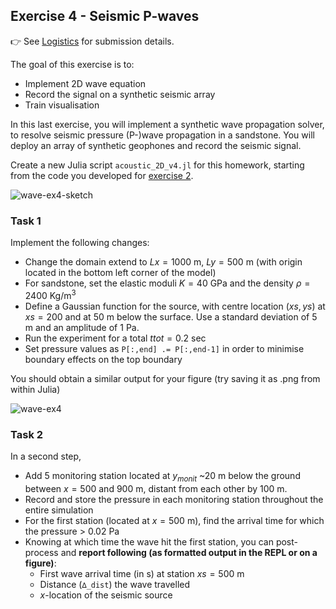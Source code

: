 <!--This file was generated, do not modify it.-->
## Exercise 4 - **Seismic P-waves**

👉 See [Logistics](/logistics/#submission) for submission details.

The goal of this exercise is to:
- Implement 2D wave equation
- Record the signal on a synthetic seismic array
- Train visualisation

In this last exercise, you will implement a synthetic wave propagation solver, to resolve seismic pressure (P-)wave propagation in a sandstone. You will deploy an array of synthetic geophones and record the seismic signal.

Create a new Julia script `acoustic_2D_v4.jl` for this homework, starting from the code you developed for [exercise 2](#exercise_2_-_acoustic_waves_in_2d_-_v2).

![wave-ex4-sketch](../assets/literate_figures/wave_ex4_sketch.png)

### Task 1
Implement the following changes:
- Change the domain extend to $Lx=1000$ m, $Ly=500$ m (with origin located in the bottom left corner of the model)
- For sandstone, set the elastic moduli $K=40$ GPa and the density $ρ=2400$ Kg/m$^3$
- Define a Gaussian function for the source, with centre location $(xs, ys)$ at $xs = 200$ and at $50$ m below the surface. Use a standard deviation of $5$ m and an amplitude of $1$ Pa.
- Run the experiment for a total $ttot=0.2$ sec
- Set pressure values as `P[:,end] .= P[:,end-1]` in order to minimise boundary effects on the top boundary

You should obtain a similar output for your figure (try saving it as .png from within Julia)

![wave-ex4](../assets/literate_figures/wave_ex4.png)

### Task 2
In a second step,
- Add 5 monitoring station located at $y_{monit}$ ~$20$ m below the ground between $x=500$ and $900$ m, distant from each other by $100$ m.
- Record and store the pressure in each monitoring station throughout the entire simulation
- For the first station (located at $x=500$ m), find the arrival time for which the pressure > 0.02 Pa
- Knowing at which time the wave hit the first station, you can post-process and **report following (as formatted output in the REPL or on a figure)**:
  - First wave arrival time (in s) at station $xs=500$ m
  - Distance (`∆_dist`) the wave travelled
  - $x$-location of the seismic source

